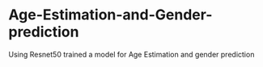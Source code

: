# Age-Estimation-and-Gender-prediction
Using Resnet50 trained a model for Age Estimation and gender prediction
